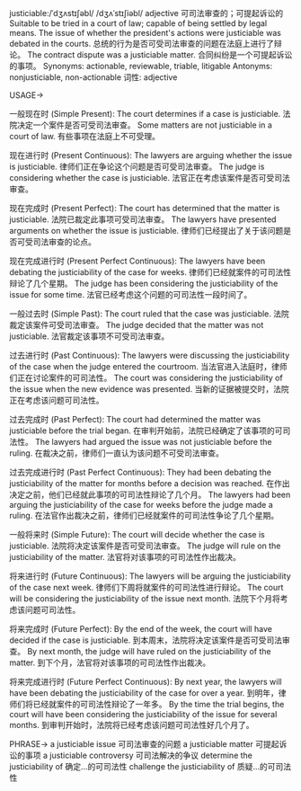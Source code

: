 justiciable:/ˈdʒʌstɪʃəbl/ /dʒʌˈstɪʃiəbl/
adjective
可司法审查的；可提起诉讼的
Suitable to be tried in a court of law; capable of being settled by legal means.
The issue of whether the president's actions were justiciable was debated in the courts.  总统的行为是否可受司法审查的问题在法庭上进行了辩论。
The contract dispute was a justiciable matter.  合同纠纷是一个可提起诉讼的事项。
Synonyms: actionable, reviewable, triable, litigable
Antonyms: nonjusticiable, non-actionable
词性: adjective


USAGE->

一般现在时 (Simple Present):
The court determines if a case is justiciable. 法院决定一个案件是否可受司法审查。
Some matters are not justiciable in a court of law. 有些事项在法庭上不可受理。

现在进行时 (Present Continuous):
The lawyers are arguing whether the issue is justiciable. 律师们正在争论这个问题是否可受司法审查。
The judge is considering whether the case is justiciable. 法官正在考虑该案件是否可受司法审查。

现在完成时 (Present Perfect):
The court has determined that the matter is justiciable. 法院已裁定此事项可受司法审查。
The lawyers have presented arguments on whether the issue is justiciable. 律师们已经提出了关于该问题是否可受司法审查的论点。

现在完成进行时 (Present Perfect Continuous):
The lawyers have been debating the justiciability of the case for weeks. 律师们已经就案件的可司法性辩论了几个星期。
The judge has been considering the justiciability of the issue for some time. 法官已经考虑这个问题的可司法性一段时间了。

一般过去时 (Simple Past):
The court ruled that the case was justiciable. 法院裁定该案件可受司法审查。
The judge decided that the matter was not justiciable. 法官裁定该事项不可受司法审查。

过去进行时 (Past Continuous):
The lawyers were discussing the justiciability of the case when the judge entered the courtroom. 当法官进入法庭时，律师们正在讨论案件的可司法性。
The court was considering the justiciability of the issue when the new evidence was presented. 当新的证据被提交时，法院正在考虑该问题可司法性。

过去完成时 (Past Perfect):
The court had determined the matter was justiciable before the trial began.  在审判开始前，法院已经确定了该事项的可司法性。
The lawyers had argued the issue was not justiciable before the ruling. 在裁决之前，律师们一直认为该问题不可受司法审查。

过去完成进行时 (Past Perfect Continuous):
They had been debating the justiciability of the matter for months before a decision was reached. 在作出决定之前，他们已经就此事项的可司法性辩论了几个月。
The lawyers had been arguing the justiciability of the case for weeks before the judge made a ruling. 在法官作出裁决之前，律师们已经就案件的可司法性争论了几个星期。

一般将来时 (Simple Future):
The court will decide whether the case is justiciable. 法院将决定该案件是否可受司法审查。
The judge will rule on the justiciability of the matter. 法官将对该事项的可司法性作出裁决。

将来进行时 (Future Continuous):
The lawyers will be arguing the justiciability of the case next week. 律师们下周将就案件的可司法性进行辩论。
The court will be considering the justiciability of the issue next month. 法院下个月将考虑该问题可司法性。

将来完成时 (Future Perfect):
By the end of the week, the court will have decided if the case is justiciable. 到本周末，法院将决定该案件是否可受司法审查。
By next month, the judge will have ruled on the justiciability of the matter. 到下个月，法官将对该事项的可司法性作出裁决。

将来完成进行时 (Future Perfect Continuous):
By next year, the lawyers will have been debating the justiciability of the case for over a year. 到明年，律师们将已经就案件的可司法性辩论了一年多。
By the time the trial begins, the court will have been considering the justiciability of the issue for several months. 到审判开始时，法院将已经考虑该问题可司法性好几个月了。


PHRASE->
a justiciable issue  可司法审查的问题
a justiciable matter  可提起诉讼的事项
a justiciable controversy  可司法解决的争议
determine the justiciability of  确定...的可司法性
challenge the justiciability of  质疑...的可司法性
